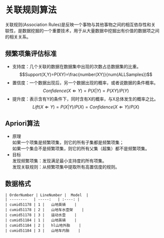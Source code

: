 # 关联规则算法

关联规则(Association Rules)是反映一个事物与其他事物之间的相互依存性和关联性，是数据挖掘的一个重要技术，用于从大量数据中挖掘出有价值的数据项之间的相关关系。

## 频繁项集评估标准
* 支持度：几个关联的数据在数据集中出现的次数占总数据集的比重。
$$Support(X,Y)=P(XY)=\frac{number(XY)}{num(ALLSamples})$$
* 置信度：一个数据出现后，另一个数据出现的概率，或者说数据的条件概率。
$$Confidence(X\Leftarrow{Y})=P(X|Y)=P(XY)/P(Y)$$
* 提升度：表示含有Y的条件下，同时含有X的概率，与X总体发生的概率之比。
$$Lift(X\Leftarrow{Y})=P(X|Y)/P(X)=Confidence(X\Leftarrow{Y})/P(X)$$

## Apriori算法
* 原理  
如果一个项集是频繁项集，则它的所有子集都是频繁项集；  
如果一个集合不是频繁项集，则它的所有父集（超集）都不是频繁项集。  
* 目标  
发现频繁项集：发现满足最小支持度的所有项集。  
发现关联规则：从频繁项集中提取所有高置信度的规则。  

## 数据格式
    | OrderNumber | LineNumber |  Model  |
    | --------   | -----:   | :----: |
    | cumid51178 | 1 |   山地英骑    |
    | cumid51178 | 2 |   山地车水壶架    |
    | cumid51178 | 3 |   运动水壶    |
    | cumid51184 | 1 |   山地英骑    |
    | cumid51184 | 2 |   hl山地外胎    |
    | cumid51184 | 3 |   山地车内胎    |
